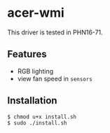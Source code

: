 # acer-wmi

This driver is tested in PHN16-71.

## Features

- RGB lighting
- view fan speed in `sensors`

## Installation 

```
$ chmod u+x install.sh
$ sudo ./install.sh
```
